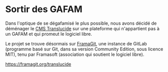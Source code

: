 # Sortir des GAFAM

Dans l'optique de se dégafamisé le plus possible, nous avons décidé de déménager le [CMS Translucide](https://translucide.net) sur une plateforme qui n'appartient pas à un GAFAM et qui promeut le logiciel libre.

Le projet se trouve désormais sur [FramaGit](https://framagit.org/translucide/Translucide), une instance de GitLab (programme basé sur Git, dans sa version Community Edition, sous licence MIT), tenu par Framasoft (association qui soutient le logiciel libre).

https://framagit.org/translucide